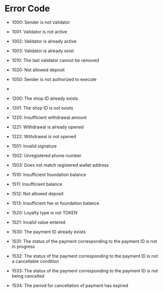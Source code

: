 # Error Code

-   1000: Sender is not validator
-   1001: Validator is not active
-   1002: Validator is already active
-   1003: Validator is already exist
-   1010: The last validator cannot be removed
-   1020: Not allowed deposit
-   1050: Sender is not authorized to execute
-
-   1200: The shop ID already exists
-   1201: The shop ID is not exists

-   1220: Insufficient withdrawal amount
-   1221: Withdrawal is already opened
-   1222: Withdrawal is not opened

-   1501: Invalid signature
-   1502: Unregistered phone number
-   1503: Does not match registered wallet address

-   1510: Insufficient foundation balance
-   1511: Insufficient balance
-   1512: Not allowed deposit
-   1513: Insufficient fee or foundation balance

-   1520: Loyalty type is not TOKEN
-   1521: Invalid value entered

-   1530: The payment ID already exists
-   1531: The status of the payment corresponding to the payment ID is not in progress
-   1532: The status of the payment corresponding to the payment ID is not a cancellable condition
-   1533: The status of the payment corresponding to the payment ID is not being cancelled
-   1534: The period for cancellation of payment has expired
